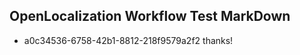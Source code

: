## OpenLocalization Workflow Test MarkDown
* a0c34536-6758-42b1-8812-218f9579a2f2 thanks!

<!--HONumber=Sep16_HO1-->


